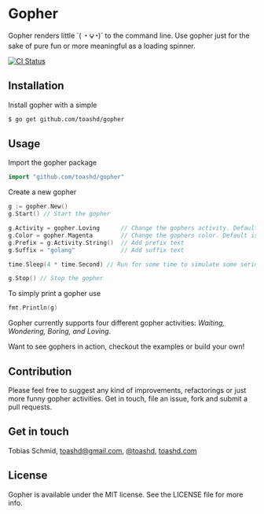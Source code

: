 # Gopher
Gopher renders little `( ◔ ౪◔)´ to the command line.
Use gopher just for the sake of pure fun or more meaningful as a loading spinner.

[![CI Status](http://img.shields.io/travis/toashd/gopher.svg?style=flat)](https://travis-ci.org/toashd/gopher)

## Installation

Install gopher with a simple

```bash
$ go get github.com/toashd/gopher
```

## Usage
Import the gopher package

```go
import "github.com/toashd/gopher"
```

Create a new gopher

```go
g := gopher.New()
g.Start() // Start the gopher

g.Activity = gopher.Loving      // Change the gophers activity. Default is Waiting.
g.Color = gopher.Magenta        // Change the gophers color. Default is White.
g.Prefix = g.Activity.String()  // Add prefix text
g.Suffix = "golang"             // Add suffix text

time.Sleep(4 * time.Second) // Run for some time to simulate some serious work

g.Stop() // Stop the gopher
```

To simply print a gopher use

```go
fmt.Println(g)
```

Gopher currently supports four different gopher activities: *Waiting, Wondering, Boring, and Loving*.

Want to see gophers in action, checkout the examples or build your own!

## Contribution

Please feel free to suggest any kind of improvements, refactorings or just more funny gopher activities.
Get in touch, file an issue, fork and submit a pull requests.

## Get in touch

Tobias Schmid, toashd@gmail.com, [@toashd](http://twitter.com/toashd), [toashd.com](http://toashd.com)

## License

Gopher is available under the MIT license. See the LICENSE file for more info.

